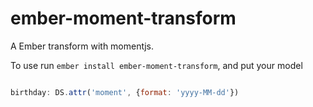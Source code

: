 # ember-moment-transform

A Ember transform with momentjs.

To use run `ember install ember-moment-transform`, and put your model


```javascript

birthday: DS.attr('moment', {format: 'yyyy-MM-dd'})


```